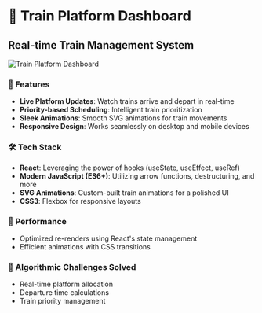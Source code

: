 # 🚂 Train Platform Dashboard

## Real-time Train Management System

![Train Platform Dashboard](./src/assets/Screenshot%202024-10-09%20at%201.37.05 AM.png)

### 🌟 Features

- **Live Platform Updates**: Watch trains arrive and depart in real-time
- **Priority-based Scheduling**: Intelligent train prioritization
- **Sleek Animations**: Smooth SVG animations for train movements
- **Responsive Design**: Works seamlessly on desktop and mobile devices

### 🛠️ Tech Stack

- **React**: Leveraging the power of hooks (useState, useEffect, useRef)
- **Modern JavaScript (ES6+)**: Utilizing arrow functions, destructuring, and more
- **SVG Animations**: Custom-built train animations for a polished UI
- **CSS3**: Flexbox for responsive layouts

### 🚀 Performance

- Optimized re-renders using React's state management
- Efficient animations with CSS transitions

### 🧠 Algorithmic Challenges Solved

- Real-time platform allocation
- Departure time calculations
- Train priority management